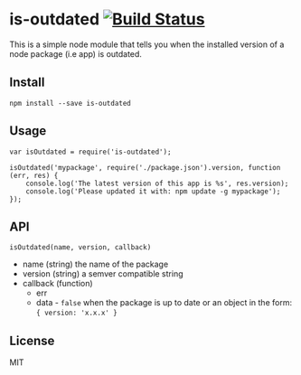 # is-outdated [![Build Status](https://secure.travis-ci.org/rogeriopvl/is-outdated.png?branch=master)](https://travis-ci.org/rogeriopvl/is-outdated)

This is a simple node module that tells you when the installed version of a node package (i.e app) is outdated.

## Install

    npm install --save is-outdated

## Usage

    var isOutdated = require('is-outdated');

    isOutdated('mypackage', require('./package.json').version, function (err, res) {
        console.log('The latest version of this app is %s', res.version);
        console.log('Please updated it with: npm update -g mypackage');
    });

## API

`isOutdated(name, version, callback)`

* name (string) the name of the package
* version (string) a semver compatible string
* callback (function)
    * err
    * data - `false` when the package is up to date or an object in the form: `{ version: 'x.x.x' }`

## License

MIT

